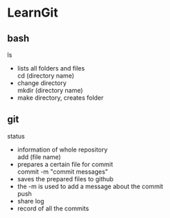 # LearnGit
## bash
ls<br>
- lists all folders and files <br>
cd (directory name) <br>
- change directory <br>
mkdir (directory name) <br>
- make directory, creates folder <br>

## git
status <br>
- information of whole repository <br>
add (file name) <br>
- prepares a certain file for commit <br>
commit -m "commit messages" <br>
- saves the prepared files to github <br>
- the -m is used to add a message about the commit <br>
push <br>
- share
log <br>
- record of all the commits 